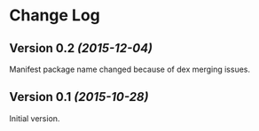 Change Log
==========

Version 0.2 *(2015-12-04)*
----------------------------

Manifest package name changed because of dex merging issues.

Version 0.1 *(2015-10-28)*
----------------------------

Initial version.
